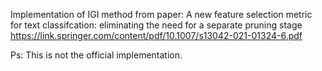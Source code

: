 Implementation of IGI method from paper: 
A new feature selection metric for text classifcation: eliminating the need for a separate pruning stage
https://link.springer.com/content/pdf/10.1007/s13042-021-01324-6.pdf

Ps: This is not the official implementation. 
